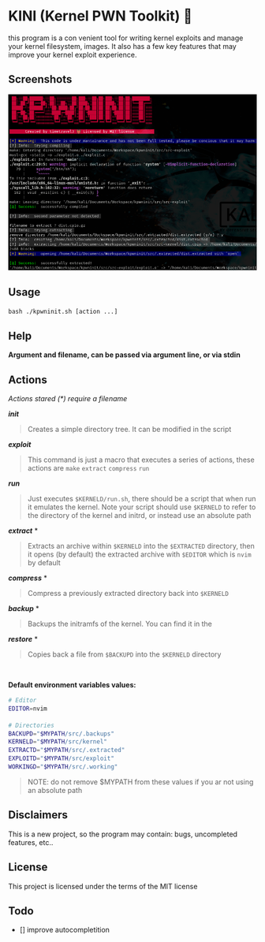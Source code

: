 # KINI (Kernel PWN Toolkit) :dragon:
this program is a con venient tool for writing kernel exploits and manage your kernel filesystem, images. It also has a few key features that may improve your kernel exploit experience. 


## Screenshots

![image](img/banner.png)

## Usage

`bash ./kpwninit.sh [action ...]`

## Help
__Argument and filename, can be passed via argument line, or via stdin__


## Actions
_Actions stared (*) require a filename_

___init___
> Creates a simple directory tree. It can be modified in the script

___exploit___
> This command is just a macro that executes a series of actions, these actions are `make` `extract` `compress` `run`

___run___
> Just executes `$KERNELD/run.sh`, there should be a script that when run it emulates the kernel. Note your script should use `$KERNELD` to refer to the directory of the kernel and initrd, or instead use an absolute path

___extract___ *
> Extracts an archive within `$KERNELD` into the `$EXTRACTED` directory, then it opens (by default) the extracted archive with `$EDITOR` which is `nvim` by default

___compress___ *
> Compress a previously extracted directory back into `$KERNELD`

___backup___ *
> Backups the initramfs of the kernel. You can find it in the 

___restore___ *
> Copies back a file from `$BACKUPD` into the `$KERNELD` directory

<br>

__Default environment variables values:__
<br>


```sh
# Editor
EDITOR=nvim

# Directories
BACKUPD="$MYPATH/src/.backups"
KERNELD="$MYPATH/src/kernel"
EXTRACTD="$MYPATH/src/.extracted"
EXPLOITD="$MYPATH/src/exploit"
WORKINGD="$MYPATH/src/.working"
```

>NOTE: do not remove $MYPATH from these values if you ar not using an absolute path

    
## Disclaimers

This is a new project, so the program may contain: bugs, uncompleted features, etc..

## License
This project is licensed under the terms of the MIT license


## Todo
- [] improve autocompletition 
